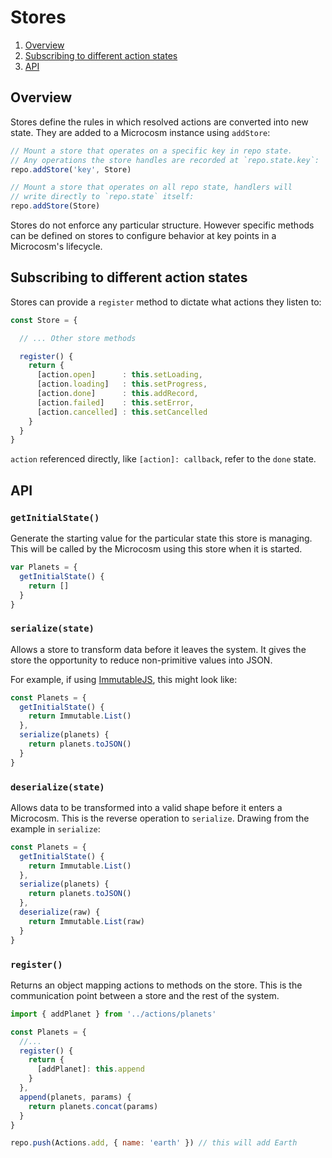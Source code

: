 # Stores

1. [Overview](#overview)
2. [Subscribing to different action states](#subscribing-to-different-action-states)
3. [API](#api)

## Overview

Stores define the rules in which resolved actions are converted into
new state. They are added to a Microcosm instance using `addStore`:

```javascript
// Mount a store that operates on a specific key in repo state.
// Any operations the store handles are recorded at `repo.state.key`:
repo.addStore('key', Store)

// Mount a store that operates on all repo state, handlers will
// write directly to `repo.state` itself:
repo.addStore(Store)
```

Stores do not enforce any particular structure. However specific
methods can be defined on stores to configure behavior at key points
in a Microcosm's lifecycle.

## Subscribing to different action states

Stores can provide a `register` method to dictate what actions they
listen to:

```javascript
const Store = {

  // ... Other store methods

  register() {
    return {
      [action.open]      : this.setLoading,
      [action.loading]   : this.setProgress,
      [action.done]      : this.addRecord,
      [action.failed]    : this.setError,
      [action.cancelled] : this.setCancelled
    }
  }
}
```

`action` referenced directly, like `[action]: callback`, refer to the
`done` state.

## API

### `getInitialState()`

Generate the starting value for the particular state this store is
managing. This will be called by the Microcosm using this store when
it is started.

```javascript
var Planets = {
  getInitialState() {
    return []
  }
}
```

### `serialize(state)`

Allows a store to transform data before it leaves the system. It gives
the store the opportunity to reduce non-primitive values into
JSON.

For example, if using
[ImmutableJS](https://github.com/facebook/immutable-js), this might
look like:

```javascript
const Planets = {
  getInitialState() {
    return Immutable.List()
  },
  serialize(planets) {
    return planets.toJSON()
  }
}
```

### `deserialize(state)`

Allows data to be transformed into a valid shape before it enters a
Microcosm. This is the reverse operation to `serialize`. Drawing from
the example in `serialize`:

```javascript
const Planets = {
  getInitialState() {
    return Immutable.List()
  },
  serialize(planets) {
    return planets.toJSON()
  },
  deserialize(raw) {
    return Immutable.List(raw)
  }
}
```

### `register()`

Returns an object mapping actions to methods on the store. This is the
communication point between a store and the rest of the system.

```javascript
import { addPlanet } from '../actions/planets'

const Planets = {
  //...
  register() {
    return {
      [addPlanet]: this.append
    }
  },
  append(planets, params) {
    return planets.concat(params)
  }
}

repo.push(Actions.add, { name: 'earth' }) // this will add Earth
```
